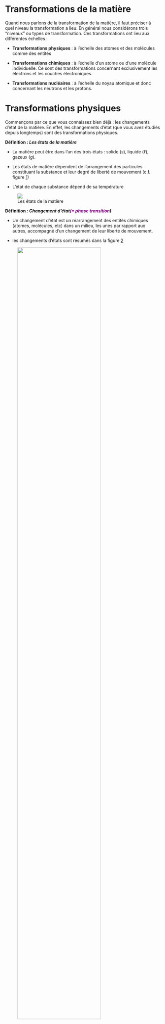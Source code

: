 # Transformations de la matière

Quand nous parlons de la transformation de la matière, il faut préciser
à quel niveau la transformation a lieu. En général nous considérons
trois “niveaux” ou types de transformation. Ces transformations ont lieu
aux différentes échelles :

- **Transformations physiques** : à l’échelle des atomes et des
  molécules comme des entités

- **Transformations chimiques** : à l’échelle d’un atome ou d’une
  molécule individuelle. Ce sont des transformations concernant
  exclusivement les électrons et les couches électroniques.

- **Transformations nucléaires** : à l’échelle du noyau atomique et donc
  concernant les neutrons et les protons.

# Transformations physiques

Commençons par ce que vous connaissez bien déjà : les changements d’état
de la matière. En effet, les changements d’état (que vous avez étudiés
depuis longtemps) sont des transformations physiques.

<div class="leftbar">

**Définition : *Les états de la matière***

- La matière peut être dans l’un des trois états : solide ($`s`$),
  liquide ($`\ell`$), gazeux ($`g`$).

- Les états de matière dépendent de l’arrangement des particules
  constituant la substance et leur degré de liberté de mouvement (c.f.
  figure <a href="#fig:etats" data-reference-type="ref"
  data-reference="fig:etats">1</a>)

- L’état de chaque substance dépend de sa température

</div>

<figure id="fig:etats">
<img src="img/8/etats.jpg" />
<figcaption>Les états de la matière</figcaption>
</figure>

<div class="leftbar">

**Définition : *Changement d’état<span style="color: purple">(= phase
transition</span>)***

- Un changement d’état est un réarrangement des entités chimiques
  (atomes, molécules, etc) dans un milieu, les unes par rapport aux
  autres, accompagné d’un changement de leur liberté de mouvement.

- les changements d’états sont résumés dans la figure
  <a href="#fig:etats2" data-reference-type="ref"
  data-reference="fig:etats2">2</a>

</div>

<figure id="fig:etats2">
<img src="img/8/etats2.jpg" style="width:80.0%" />
<figcaption>les changements d’état et les trois états de la
matière</figcaption>
</figure>

<div class="shaded">

**Exemple:** écriture de l’état physique

- L’eau à l’état liquide :

- l’eau à l’état gazeux :

</div>

<div class="shaded">

**Exemple:** écriture de l’état physique  
Voici comment écrire l’équation modélisant un changement d’état (la
vaporisation de l’eau): $`\longrightarrow`$

</div>

## Aspects énergétiques

Comme déjà mentionné précédemment l’état d’une substance et les
changements d’état dépendent de la température.

<figure>
<img src="img/8/etatstemp.jpg" />
<figcaption>Rôle de la température dans les changements
d’état</figcaption>
</figure>

<div class="leftbar">

**Définition : *Énergie d’une transformation***

- Une transformation pendant laquelle le système absorbe de la chaleur
  (l’énergie thermique) est appelée **endothermique**.

- Lors d’une transformation endothermique la **température du milieu
  diminue**.

- Une transformation pendant laquelle le système cède de la chaleur est
  appelée **exothermique**.

- Lors d’une transformation exothermique la **température du milieu
  augmente**.

</div>

On voit donc qu’une transformation telle que la fusion (solide
$`\rightarrow`$ liquide) est une transformation endothermique, car pour
qu’elle puisse avoir lieu il faut ‘injecter’ de l’énergie dans le solide
en l’extrayant du milieu dans lequel le solide se trouve. Ceci explique
pourquoi tenir un glaçon dans la main refroidit la main. Cela implique
que la réaction inverse, la solidification, est une réaction
exothermique : c’est le cas de l’eau qui gèle, cèdant de la chaleur vers
l’extérieur.

## Énergie de changement d’état

<figure id="fig:courbefusion">
<img src="img/8/courbefusion.jpg" />
<figcaption>Évolution de la température d’une glaçon en fonction du
temps</figcaption>
</figure>

Vous Souvenez-vous de l’expérience de la fonte d’un glaçon en cinquième?
Vous aviez suivi la température d’un glaçon lors de sa fusion. La figure
<a href="#fig:courbefusion" data-reference-type="ref"
data-reference="fig:courbefusion">3</a> représente l’évolution de la
température du glaçon lors de sa fusion. Nous observons un palier très
caractéristique à la température de fusion. L’interprétation de ce
palier est : au début du palier il y a de l’eau solide à $`0\degree`$ et
à la fin du palier il y a de l’eau liquide à $`0\degree`$. Conclusion :
l’eau à l’état liquide a plus d’énergie que l’eau à la même température
à l’état solide.

Ce palier représente *l’énergie de changement d’état*, c’est à dire la
quantité d’énergie transférée pour que le corps change d’état (ici de
solide en liquide). Cependant, le plus souvent, l’énergie de changement
d’état est exprimée en terme d’**énergie *massique* de changement
d’état**

<div class="leftbar">

**Définition : *Énergie massique de changement d’état
<span style="color: purple">(= latent heat</span>)***

- C’est la quantité d’énergie nécessaire pour un changement d’état de
  $`1\; kg`$ d’un corps.

- Elle est notée $`E_{\text{changement d'état}}`$, et s’exprime en
  $`J\cdot kg^{-1}`$

- Elle peut être appelée aussi :

  - **Chaleur latente**, notée $`L_{\text{changement d'état}}`$

  - **Enthalpie** de changement d’état, notée
    $`\Delta H_{\text{changement d'état}}`$

- Elle est notée **positive** si la transformation est **endothermique**
  (car le transfert thermique s’effectue du milieu vers le corps,
  **entrant** dans le corps alors).

- Elle est notée **négative** si la transformation est **exothermique**
  (car le transfert thermique s’effectue du corps vers le milieu,
  **quittant** le corps alors).

</div>

<div class="shaded">

**Exemple:**

- Pour l’eau
  $`E_{\text{solidification}} = - 3,33\cdot 10^{5}\; J\cdot kg^{-1}`$

- $`E_{\text{fusion}} > 0`$

- $`E_{\text{solidification}} < 0`$

- $`E_{\text{solidification}} = - E_{\text{fusion}}`$

</div>

Pour finir, il est important de faire la **distinction donc entre
l’énergie de changement d’état et l’énergie massique de changement
d’état**. La première est la **quantité totale d’énergie** transférée
pour faire la transformation (dépendant donc de la quantité de matière à
transformer), tandis que la seconde est une **caractéristique** de la
substance, c’est à dire **une propriété de la matière** (et indépendante
de la masse).

Il existe donc une relation très simple entre l’énergie de changement
d’état noté $`Q`$, et l’énergie massique de changement d’état $`L`$ :
``` math
Q = m\cdot L
```

<div class="shaded">

$`\triangleright \quad`$**Exercice .** Déterminer l’énergie nécessaire
pour faire fondre $`250\; g`$ de glace. (Donnée :
$`L_{\text{fusion}}(eau) = 3,33\cdot 10^{5}\; J\cdot kg^{-1}`$

</div>

# Transformations nucléaires

## Radioactivité : Une transformation nucléaire spontanée

La dernières transformations qui nous intéressent sont les
transformations nucléaires. Nous parlons ici donc des interactions au
niveau du noyau atomique, c’est à dire des interactions entre les
protons et les neutrons principalement.

Sans entrer trop dans les détails, rappelons-nous que les protons sans
chargés positivement et donc se repoussent à cause de l’interaction
électrostatique. C’est pourquoi il faut des neutrons **afin que le noyau
garde sa cohésion**.

Il existe une interaction encore plus importante et forte entre les
protons et les neutrons (avec le nom très original de l’*interaction
forte*) qui est comme une sorte de colle encore plus puissante que la
répulsion électrostatique.

Le noyau a donc plus ou moins de stabilité en fonction du nombre de
protons et de neutrons. Que se passe-t-il si cette proportions change?
Le noyau peut devenir moins stable. Un noyau instable a tendance à se
désintégrer spontanément : c’est la ***radioactivité***.

<figure>
<img src="img/8/desintegre.jpg" />
</figure>

Comme vous pouvez l’imaginer, pour un atome, certains isotopes sont plus
ou moins radioactifs que d’autres. De plus, les atomes les plus légers
sont les plus stables et plus un atome est lourd (surtout à partir de
l’élément Fer) plus il a d’isotopes radioactifs, l’exemple classique
étant un élément comme l’uranium ($`Z=92`$, avec plusieurs isotopes
$`U-234`$, $`U-235`$, $`U-238`$, $`U-239`$, ...).

<div class="leftbar">

**Définition : *Radioactivité***

- La radioactivité est le phénomène lié à la stabilité et à la
  désintégration spontanée des noyaux atomiques instables.

- L’instabilité d’un noyau peut être due à un excès de protons par
  rapport au nombre de neutrons, mais aussi à un excès de neutrons par
  rapport aux protons.

- En raison de la radioactivité, un élément chimique peut se transformer
  en d’autres éléments.

</div>

Voici **les trois types de radioactivité** dans la nature :

<figure>
<img src="img/8/egdesintegre.jpg" style="width:90.0%" />
</figure>

## Fission et Fusion : transformations nucléaires provoquées

La radioactivité n’est pas la seule transformation nucléaire possible.
Il existe deux autres transformations, dites provoquées. Elles n’ont pas
lieu au hasard, et l’on peut créer les conditions pour les provoquer.

<figure>
<img src="img/8/fissionfusion.jpg" />
<figcaption>Fission à gauche, et Fusion à droite</figcaption>
</figure>

<div class="leftbar">

**Définition : *Fission***

- Lors d’une fission, un noyau (lourd) d’un atome **se divise en deux**
  noyaux plus légers, souvent en raison d’un impact avec un neutron.

- Lors d’une fission, **une petite partie de la masse des protons et des
  neutrons est convertie en une grande quantité d’énergie**.

- la fission, est la réaction qui a lieu dans des centrales nucléaires
  civiles, ainsi que dans les armes nucléaires.

- Lors de la fission, il y a d’autres neutrons libérés qui vont, à leur
  tour, se heurter contre d’autres noyaux, provoquant leur fission et
  ainsi que la libération d’encore plus de neutrons, provoquant une
  **réaction en chaîne**<span style="color: purple">(= chain
  reaction</span>).

</div>

<div class="leftbar">

**Définition : *Fusion***

- Lors d’une fusion, **deux noyaux atomiques légers s’associent** pour
  former un nouveau noyau plus lourd.

- Lors d’une fusion, une petite partie de la masse des protons et
  neutrons est convertie en une grande quantité d’énergie.

- Afin qu’elle puisse avoir lieu, une fusion requiert un milieu de très
  haute température de pression pour que les noyaux puissent surmonter
  la répulsion électromagnétique des protons.

</div>

## Écriture d’une réaction nucléaire

Afin de mieux étudier les transformations nucléaires, il faut développer
une **façon de les écrire et de les modéliser**. Nous allons donc
réutiliser la notation utilisée précédemment pour modéliser les noyaux
atomiques dans le chapitre 1.

Toutefois il faut d’abord comprendre que la modélisation correcte de ces
transformations dépend de deux lois de conservation :

- **Conservation de la masse** : Dans le cas des noyaux atomiques, ceci
  implique la **conservation du nombre de masse $`A`$**.

- **Conservation de la charge** : Dans le cas des noyaux atomiques, ceci
  implique la **conservation du numéro atomique $`Z`$**.

<div class="leftbar">

**Définition : *Ecriture d’une transformation nucléaire***  
  
Considérons les éléments chimiques , ,

- Pour noter une transformation nucléaire on utiliser une flèche
  $`\longrightarrow`$. e.g. :
  ``` math
  \ce{^{A}_{Z}W} \longrightarrow \ce{^{A'}_{Z'}X} + \ce{^{A''}_{Z''}Y}
  ```

- la conservation de masse implique : $`A = A' + A''`$

- la conservation de charge implique : $`Z = Z' + Z''`$

- de manière générale la somme des $`A`$ avant la flèche doit égaliser
  la somme des $`A`$ après la flèche. De même pour les numéros de charge
  $`Z`$.

- 

</div>

De manière générale alors :

**Une désintagration :**
$`\ce{^{A}_{Z}W} \longrightarrow \ce{^{A'}_{Z'}X} + \ce{^{A''}_{Z''}Y} \quad \text{avec}\quad
\begin{cases}
A = A' + A'' \\
Z = Z' + Z''
\end{cases}`$

**Une fusion :**
$`\ce{^{A}_{Z}W} + \ce{^{A'}_{Z'}X}  \longrightarrow \ce{^{A''}_{Z''}Y} \quad \text{avec}\quad
\begin{cases}
A + A' = A'' \\
Z + Z' = Z''
\end{cases}`$

**Une fission :**
$`\ce{^{A}_{Z}W} \longrightarrow \ce{^{A'}_{Z'}X} + \ce{^{A''}_{Z''}Y} \quad \text{avec}\quad
\begin{cases}
A = A' + A'' \\
Z = Z' + Z''
\end{cases}`$

Voici un exemple de la réaction de fission qui a lieu au coeur des
réacteurs nucléaires terrestres, qui est la source de leur énergie :

<figure>
<img src="img/8/fissionexemple.jpg" style="width:65.0%" />
</figure>

Voici un exemple de la réaction de fusion (thermonucléaire) qui a lieu
au coeur des étoiles, qui est la source de leur énergie :

<figure>
<img src="img/8/fusionexemple.jpg" />
</figure>

# Exercices corrigés

<figure>
<img src="img/8/xoproportionalite.jpg" />
</figure>

<figure>
<img src="img/8/cxoproportionalite.jpg" />
</figure>

<figure>
<img src="img/8/xoenergies.jpg" />
</figure>
